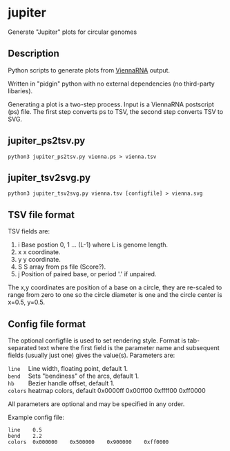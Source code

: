 # jupiter
Generate "Jupiter" plots for circular genomes

## Description

Python scripts to generate plots from [ViennaRNA](https://github.com/ViennaRNA) output.   

Written in "pidgin" python with no external dependencies (no third-party libaries).   

Generating a plot is a two-step process. Input is a ViennaRNA postscript (ps) file. The first
step converts ps to TSV, the second step converts TSV to SVG.

## jupiter_ps2tsv.py

`python3 jupiter_ps2tsv.py vienna.ps > vienna.tsv`

## jupiter_tsv2svg.py

`python3 jupiter_tsv2svg.py vienna.tsv [configfile] > vienna.svg`

## TSV file format

TSV fields are:

1. i	Base postion 0, 1 ... (L-1) where L is genome length.   
2. x	x coordinate.   
3. y	y coordinate.   
4. S	S array from ps file (Score?).   
5. j	Position of paired base, or period '.' if unpaired.   

The x,y coordinates are position of a base on a circle, they
are re-scaled to range from zero to one so the circle diameter
is one and the circle center is x=0.5, y=0.5.

## Config file format

The optional configfile is used to set rendering style. Format is tab-separated
text where the first field is the parameter name and subsequent fields (usually
just one) gives the value(s). Parameters are:

`line  `	Line width, floating point, default 1.   
`bend  `	Sets "bendiness" of the arcs, default 1.   
`hb    `	Bezier handle offset, default 1.   
`colors`	heatmap colors, default 0x0000ff    0x00ff00    0xffff00    0xff0000   

All parameters are optional and may be specified in any order.

Example config file:

`line    0.5`   
`bend    2.2`   
`colors  0x000000    0x500000    0x900000    0xff0000`   
